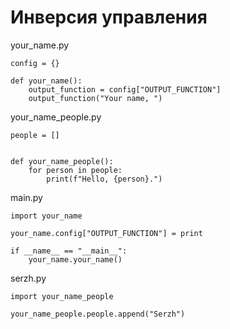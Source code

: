 # Инверсия управления

your_name.py
```
config = {}

def your_name():
    output_function = config["OUTPUT_FUNCTION"]
    output_function("Your name, ")
```

your_name_people.py
```
people = []


def your_name_people():
    for person in people:
        print(f"Hello, {person}.")
```

main.py
```
import your_name

your_name.config["OUTPUT_FUNCTION"] = print

if __name__ == "__main__":
    your_name.your_name()
```

serzh.py
```
import your_name_people

your_name_people.people.append("Serzh")
```

